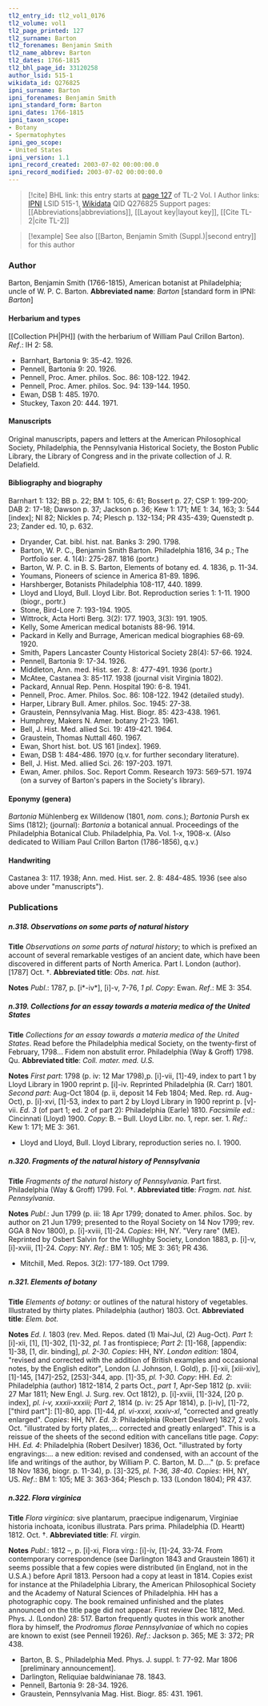 ```yaml
---
tl2_entry_id: tl2_vol1_0176
tl2_volume: vol1
tl2_page_printed: 127
tl2_surname: Barton
tl2_forenames: Benjamin Smith
tl2_name_abbrev: Barton
tl2_dates: 1766-1815
tl2_bhl_page_id: 33120258
author_lsid: 515-1
wikidata_id: Q276825
ipni_surname: Barton
ipni_forenames: Benjamin Smith
ipni_standard_form: Barton
ipni_dates: 1766-1815
ipni_taxon_scope: 
- Botany
- Spermatophytes
ipni_geo_scope: 
- United States
ipni_version: 1.1
ipni_record_created: 2003-07-02 00:00:00.0
ipni_record_modified: 2003-07-02 00:00:00.0
---
```


> [!cite] BHL link: this entry starts at [page 127](https://www.biodiversitylibrary.org/page/33120258) of TL-2 Vol. I
> Author links: [IPNI](https://www.ipni.org/a/515-1) LSID 515-1, [Wikidata](https://www.wikidata.org/wiki/Q276825) QID Q276825
> Support pages: [[Abbreviations|abbreviations]], [[Layout key|layout key]], [[Cite TL-2|cite TL-2]]

> [!example] See also [[Barton, Benjamin Smith (Suppl.)|second entry]] for this author

### Author

Barton, Benjamin Smith (1766-1815), American botanist at Philadelphia; uncle of W. P. C. Barton. 
**Abbreviated name**: *Barton* \[standard form in IPNI: *Barton*\]

#### Herbarium and types

[[Collection PH|PH]] (with the herbarium of William Paul Crillon Barton).
*Ref*.: IH 2: 58.
- Barnhart, Bartonia 9: 35-42. 1926.
- Pennell, Bartonia 9: 20. 1926.
- Pennell, Proc. Amer. philos. Soc. 86: 108-122. 1942.
- Pennell, Proc. Amer. philos. Soc. 94: 139-144. 1950.
- Ewan, DSB 1: 485. 1970.
- Stuckey, Taxon 20: 444. 1971.

#### Manuscripts

Original manuscripts, papers and letters at the American Philosophical Society, Philadelphia, the Pennsylvania Historical Society, the Boston Public Library, the Library of Congress and in the private collection of J. R. Delafield.

#### Bibliography and biography

Barnhart 1: 132; BB p. 22; BM 1: 105, 6: 61; Bossert p. 27; CSP 1: 199-200; DAB 2: 17-18; Dawson p. 37; Jackson p. 36; Kew 1: 171; ME 1: 34, 163; 3: 544 \[index\]; NI 82; Nickles p. 74; Plesch p. 132-134; PR 435-439; Quenstedt p. 23; Zander ed. 10, p. 632.
- Dryander, Cat. bibl. hist. nat. Banks 3: 290. 1798.
- Barton, W. P. C., Benjamin Smith Barton. Philadelphia 1816, 34 p.; The Portfolio ser. 4. 1(4): 275-287. 1816 (portr.)
- Barton, W. P. C. in B. S. Barton, Elements of botany ed. 4. 1836, p. 11-34.
- Youmans, Pioneers of science in America 81-89. 1896.
- Harshberger, Botanists Philadelphia 108-117, 440. 1899.
- Lloyd and Lloyd, Bull. Lloyd Libr. Bot. Reproduction series 1: 1-11. 1900 (biogr., portr.)
- Stone, Bird-Lore 7: 193-194. 1905.
- Wittrock, Acta Horti Berg. 3(2): 177. 1903, 3(3): 191. 1905.
- Kelly, Some American medical botanists 88-96. 1914.
- Packard in Kelly and Burrage, American medical biographies 68-69. 1920.
- Smith, Papers Lancaster County Historical Society 28(4): 57-66. 1924.
- Pennell, Bartonia 9: 17-34. 1926.
- Middleton, Ann. med. Hist. ser. 2. 8: 477-491. 1936 (portr.)
- McAtee, Castanea 3: 85-117. 1938 (journal visit Virginia 1802).
- Packard, Annual Rep. Penn. Hospital 190: 6-8. 1941.
- Pennell, Proc. Amer. Philos. Soc. 86: 108-122. 1942 (detailed study).
- Harper, Library Bull. Amer. philos. Soc. 1945: 27-38.
- Graustein, Pennsylvania Mag. Hist. Biogr. 85: 423-438. 1961.
- Humphrey, Makers N. Amer. botany 21-23. 1961.
- Bell, J. Hist. Med. allied Sci. 19: 419-421. 1964.
- Graustein, Thomas Nuttall 460. 1967.
- Ewan, Short hist. bot. US 161 \[index\]. 1969.
- Ewan, DSB 1: 484-486. 1970 (q.v. for further secondary literature).
- Bell, J. Hist. Med. allied Sci. 26: 197-203. 1971.
- Ewan, Amer. philos. Soc. Report Comm. Research 1973: 569-571. 1974 (on a survey of Barton's papers in the Society's library).

#### Eponymy (genera)

*Bartonia* Mühlenberg ex Willdenow (1801, *nom. cons.*); *Bartonia* Pursh ex Sims (1812); (journal): *Bartonia* a botanical annual. Proceedings of the Philadelphia Botanical Club. Philadelphia, Pa. Vol. 1-x, 1908-x. (Also dedicated to William Paul Crillon Barton (1786-1856), q.v.)

#### Handwriting

Castanea 3: 117. 1938; Ann. med. Hist. ser. 2. 8: 484-485. 1936 (see also above under "manuscripts").

### Publications

##### n.318. Observations on some parts of natural history

**Title**
*Observations on some parts of natural history*; to which is prefixed an account of several remarkable vestiges of an ancient date, which have been discovered in different parts of North America. Part I. London (author). \[1787\] Oct. †.
**Abbreviated title**: *Obs. nat. hist.*

**Notes**
*Publ*.: 1787, p. \[i\*-iv\*\], \[i\]-v, 7-76, *1 pl. Copy*: Ewan.
*Ref*.: ME 3: 354.

##### n.319. Collections for an essay towards a materia medica of the United States

**Title**
*Collections for an essay towards a materia medica of the United States*. Read before the Philadelphia medical Society, on the twenty-first of February, 1798... Fidem non abstulit error. Philadelphia (Way & Groff) 1798. Qu.
**Abbreviated title**: *Coll. mater. med. U.S.*

**Notes**
*First part*: 1798 (p. iv: 12 Mar 1798),p. \[i\]-vii, \[1\]-49, index to part 1 by Lloyd Library in 1900 reprint p. \[i\]-iv. Reprinted Philadelphia (R. Carr) 1801.
*Second part*: Aug-Oct 1804 (p. ii, deposit 14 Feb 1804; Med. Rep. rd. Aug-Oct), p. \[i\]-xvi, \[1\]-53, index to part 2 by Lloyd Library in 1900 reprint p. \[v\]-vii.
*Ed. 3* (of part 1; ed. 2 of part 2): Philadelphia (Earle) 1810.
*Facsimile ed*.: Cincinnati (Lloyd) 1900. *Copy*: B. – Bull. Lloyd Libr. no. 1, repr. ser. 1.
*Ref*.: Kew 1: 171; ME 3: 361.
- Lloyd and Lloyd, Bull. Lloyd Library, reproduction series no. I. 1900.

##### n.320. Fragments of the natural history of Pennsylvania

**Title**
*Fragments of the natural history of Pennsylvania*. Part first. Philadelphia (Way & Groff) 1799. Fol. †.
**Abbreviated title**: *Fragm. nat. hist. Pennsylvania*.

**Notes**
*Publ*.: Jun 1799 (p. iii: 18 Apr 1799; donated to Amer. philos. Soc. by author on 21 Jun 1799; presented to the Royal Society on 14 Nov 1799; rev. GGA 8 Nov 1800), p. \[i\]-xviii, \[1\]-24. *Copies*: HH, NY. "Very rare" (ME). Reprinted by Osbert Salvin for the Willughby Society, London 1883, p. \[i\]-v, \[i\]-xviii, \[1\]-24. *Copy*: NY.
*Ref*.: BM 1: 105; ME 3: 361; PR 436.
- Mitchill, Med. Repos. 3(2): 177-189. Oct 1799.

##### n.321. Elements of botany

**Title**
*Elements of botany*: or outlines of the natural history of vegetables. Illustrated by thirty plates. Philadelphia (author) 1803. Oct.
**Abbreviated title**: *Elem. bot.*

**Notes**
*Ed. I.* 1803 (rev. Med. Repos. dated (1) Mai-Jul, (2) Aug-Oct). *Part 1*: \[i\]-xii, \[1\], \[1\]-302, \[1\]-32, *pl. 1* as frontispiece; *Part 2*: \[1\]-168, \[appendix: 1\]-38, \[1, dir. binding\], *pl. 2-30. Copies*: HH, NY.
*London edition*: 1804, "revised and corrected with the addition of British examples and occasional notes, by the English editor", London (J. Johnson, I. Gold), p. \[i\]-xii, \[xiii-xiv\], \[1\]-145, \[147\]-252, \[253\]-344, app. \[1\]-35, *pl. 1-30. Copy*: HH.
*Ed. 2*: Philadelphia (author) 1812-1814, 2 parts Oct., *part 1*, Apr-Sep 1812 (p. xviii: 27 Mar 1811; New Engl. J. Surg. rev. Oct 1812), p. \[i\]-xviii, \[1\]-324, \[20 p. index\], *pl. i-v, xxxii-xxxiii; Part 2*, 1814 (p. iv: 25 Apr 1814), p. \[i-iv\], \[1\]-72, \["third part"\]: \[1\]-80, app. \[1\]-44, *pl. vi-xxxi, xxxiv-xl*, "corrected and greatly enlarged". *Copies*: HH, NY.
*Ed. 3*: Philadelphia (Robert Desilver) 1827, 2 vols. Oct. "illustrated by forty plates,... corrected and greatly enlarged". This is a reissue of the sheets of the second edition with cancellans title page. *Copy*: HH.
*Ed. 4*: Philadelphia (Robert Desilver) 1836, Oct. "illustrated by forty engravings:... a new edition: revised and condensed, with an account of the life and writings of the author, by William P. C. Barton, M. D...." (p. 5: preface 18 Nov 1836, biogr. p. 11-34), p. \[3\]-325, *pl. 1-36, 38-40. Copies*: HH, NY, US.
*Ref*.: BM 1: 105; ME 3: 363-364; Plesch p. 133 (London 1804); PR 437.

##### n.322. Flora virginica

**Title**
*Flora virginica*: sive plantarum, praecipue indigenarum, Virginiae historia inchoata, iconibus illustrata. Pars prima. Philadelphia (D. Heartt) 1812. Oct. †.
**Abbreviated title**: *Fl. virgin.*

**Notes**
*Publ*.: 1812 –, p. \[i\]-xi, Flora virg.: \[i\]-iv, \[1\]-24, 33-74. From contemporary correspondence (see Darlington 1843 and Graustein 1861) it seems possible that a few copies were distributed (in England, not in the U.S.A.) before April 1813. Persoon had a copy at least in 1814. Copies exist for instance at the Philadelphia Library, the American Philosophical Society and the Academy of Natural Sciences of Philadelphia. HH has a photographic copy. The book remained unfinished and the plates announced on the title page did not appear. First review Dec 1812, Med. Phys. J. (London) 28: 517. Barton frequently quotes in this work another flora by himself, the *Prodromus florae Pennsylvaniae* of which no copies are known to exist (see Penneil 1926).
*Ref*.: Jackson p. 365; ME 3: 372; PR 438.
- Barton, B. S., Philadelphia Med. Phys. J. suppl. 1: 77-92. Mar 1806 \[preliminary announcement\].
- Darlington, Reliquiae baldwinianae 78. 1843.
- Pennell, Bartonia 9: 28-34. 1926.
- Graustein, Pennsylvania Mag. Hist. Biogr. 85: 431. 1961.

